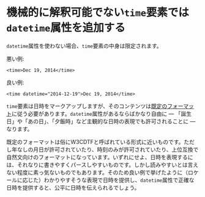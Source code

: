 # 機械的に解釈可能でない`time`要素では`datetime`属性を追加する

`datetime`属性を使わない場合、`time`要素の中身は限定されます。

悪い例:

    <time>Dec 19, 2014</time>

良い例:

    <time datetime="2014-12-19">Dec 19, 2014</time>

`time`要素は日時をマークアップしますが、そのコンテンツは[既定のフォーマット][1]に従う必要があります。`datetime`属性があるならばかなり自由に — 「誕生日」や「あの日」、「夕飯時」など主観的な日時の表現でも許可されることに — なります。

既定のフォーマットは俗にW3CDTFと呼ばれている形式に近いものです。ただし年なしの月日が許可されていたり、時刻のみが許可されていたり、上位互換で自然文向けのフォーマットになっています。いずれにせよ、日時を表現するには、それなりに書きやすくパースしやすいものです。しかし読みやすいとは言えない程度に素っ気ないものでもあります。そのため良い例で挙げたように（ロケールに応じた）わかりやすそうな表現で日時を提供し、`datetime`属性で正確な日時を提供すると、公平に日時を伝えられるでしょう。


[1]: https://html.spec.whatwg.org/multipage/text-level-semantics.html#datetime-value
